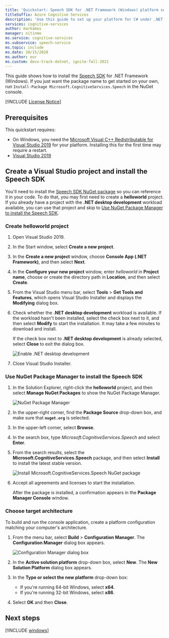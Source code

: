 ```yaml
---
title: 'Quickstart: Speech SDK for .NET Framework (Windows) platform setup - Speech service'
titleSuffix: Azure Cognitive Services
description: 'Use this guide to set up your platform for C# under .NET Framework for Windows with the Speech service SDK.'
services: cognitive-services
author: markamos
manager: nitinme
ms.service: cognitive-services
ms.subservice: speech-service
ms.topic: include
ms.date: 10/15/2020
ms.author: eur
ms.custom: devx-track-dotnet, ignite-fall-2021
---
```


This guide shows how to install the [Speech SDK](~/articles/cognitive-services/speech-service/speech-sdk.md) for .NET Framework (Windows). If you just want the package name to get started on your own, run `Install-Package Microsoft.CognitiveServices.Speech` in the NuGet console.

[!INCLUDE [License Notice](~/includes/cognitive-services-speech-service-license-notice.md)]

## Prerequisites

This quickstart requires:

* On Windows, you need the [Microsoft Visual C++ Redistributable for Visual Studio 2019](https://support.microsoft.com/topic/the-latest-supported-visual-c-downloads-2647da03-1eea-4433-9aff-95f26a218cc0) for your platform. Installing this for the first time may require a restart.
* [Visual Studio 2019](https://visualstudio.microsoft.com/downloads/)

## Create a Visual Studio project and install the Speech SDK

You'll need to install the [Speech SDK NuGet package](https://aka.ms/csspeech/nuget) so you can reference it in your code. To do that, you may first need to create a **helloworld** project. If you already have a project with the **.NET desktop development** workload available, you can use that project and skip to [Use NuGet Package Manager to install the Speech SDK](#use-nuget-package-manager-to-install-the-speech-sdk).

### Create helloworld project

1. Open Visual Studio 2019.

1. In the Start window, select **Create a new project**. 

1. In the **Create a new project** window, choose **Console App (.NET Framework)**, and then select **Next**.

1. In the **Configure your new project** window, enter *helloworld* in **Project name**, choose or create the directory path in **Location**, and then select **Create**.

1. From the Visual Studio menu bar, select **Tools** > **Get Tools and Features**, which opens Visual Studio Installer and displays the **Modifying** dialog box.

1. Check whether the **.NET desktop development** workload is available. If the workload hasn't been installed, select the check box next to it, and then select **Modify** to start the installation. It may take a few minutes to download and install.

   If the check box next to **.NET desktop development** is already selected, select **Close** to exit the dialog box.

   ![Enable .NET desktop development](~/articles/cognitive-services/speech-service/media/sdk/vs-enable-net-desktop-workload.png)

1. Close Visual Studio Installer.

### Use NuGet Package Manager to install the Speech SDK

1. In the Solution Explorer, right-click the **helloworld** project, and then select **Manage NuGet Packages** to show the NuGet Package Manager.

   ![NuGet Package Manager](~/articles/cognitive-services/speech-service/media/sdk/vs-nuget-package-manager.png)

1. In the upper-right corner, find the **Package Source** drop-down box, and make sure that **`nuget.org`** is selected.

1. In the upper-left corner, select **Browse**.

1. In the search box, type *Microsoft.CognitiveServices.Speech* and select **Enter**.

1. From the search results, select the **Microsoft.CognitiveServices.Speech** package, and then select **Install** to install the latest stable version.

   ![Install Microsoft.CognitiveServices.Speech NuGet package](~/articles/cognitive-services/speech-service/media/sdk/qs-csharp-dotnet-windows-03-nuget-install-1.0.0.png)

1. Accept all agreements and licenses to start the installation.

   After the package is installed, a confirmation appears in the **Package Manager Console** window.

### Choose target architecture

To build and run the console application, create a platform configuration matching your computer's architecture.

1. From the menu bar, select **Build** > **Configuration Manager**. The **Configuration Manager** dialog box appears.

   ![Configuration Manager dialog box](~/articles/cognitive-services/speech-service/media/sdk/vs-configuration-manager-dialog-box.png)

1. In the **Active solution platform** drop-down box, select **New**. The **New Solution Platform** dialog box appears.

1. In the **Type or select the new platform** drop-down box:
   - If you're running 64-bit Windows, select **x64**.
   - If you're running 32-bit Windows, select **x86**.

1. Select **OK** and then **Close**.

## Next steps

[!INCLUDE [windows](../quickstart-list.md)]
